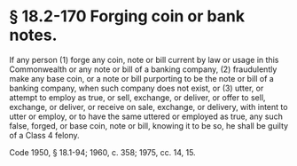 # § 18.2-170 Forging coin or bank notes.

<p>If any person (1) forge any coin, note or bill current by law or usage in this Commonwealth or any note or bill of a banking company, (2) fraudulently make any base coin, or a note or bill purporting to be the note or bill of a banking company, when such company does not exist, or (3) utter, or attempt to employ as true, or sell, exchange, or deliver, or offer to sell, exchange, or deliver, or receive on sale, exchange, or delivery, with intent to utter or employ, or to have the same uttered or employed as true, any such false, forged, or base coin, note or bill, knowing it to be so, he shall be guilty of a Class 4 felony.</p><p>Code 1950, § 18.1-94; 1960, c. 358; 1975, cc. 14, 15.</p>